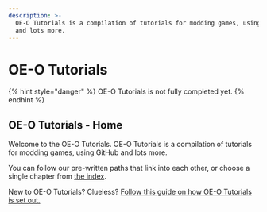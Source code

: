 ```yaml
---
description: >-
  OE-O Tutorials is a compilation of tutorials for modding games, using GitHub
  and lots more.
---
```


# OE-O Tutorials



{% hint style="danger" %}
OE-O Tutorials is not fully completed yet.
{% endhint %}

## OE-O Tutorials - Home

Welcome to the OE-O Tutorials. OE-O Tutorials is a compilation of tutorials for modding games, using GitHub and lots more.

You can follow our pre-written paths that link into each other, or choose a single chapter from [the index](index.md).

New to OE-O Tutorials? Clueless? [Follow this guide on how OE-O Tutorials is set out.](otw-1/otw-1.md)



